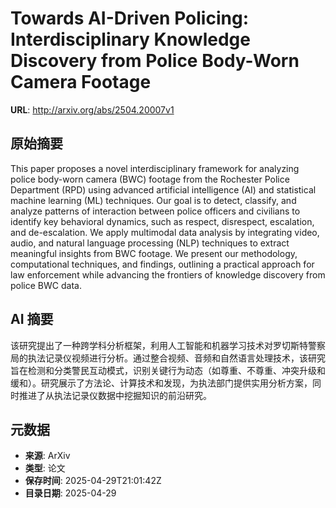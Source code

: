 # Towards AI-Driven Policing: Interdisciplinary Knowledge Discovery from Police Body-Worn Camera Footage

**URL**: http://arxiv.org/abs/2504.20007v1

## 原始摘要

This paper proposes a novel interdisciplinary framework for analyzing police
body-worn camera (BWC) footage from the Rochester Police Department (RPD) using
advanced artificial intelligence (AI) and statistical machine learning (ML)
techniques. Our goal is to detect, classify, and analyze patterns of
interaction between police officers and civilians to identify key behavioral
dynamics, such as respect, disrespect, escalation, and de-escalation. We apply
multimodal data analysis by integrating video, audio, and natural language
processing (NLP) techniques to extract meaningful insights from BWC footage. We
present our methodology, computational techniques, and findings, outlining a
practical approach for law enforcement while advancing the frontiers of
knowledge discovery from police BWC data.


## AI 摘要

该研究提出了一种跨学科分析框架，利用人工智能和机器学习技术对罗切斯特警察局的执法记录仪视频进行分析。通过整合视频、音频和自然语言处理技术，该研究旨在检测和分类警民互动模式，识别关键行为动态（如尊重、不尊重、冲突升级和缓和）。研究展示了方法论、计算技术和发现，为执法部门提供实用分析方案，同时推进了从执法记录仪数据中挖掘知识的前沿研究。

## 元数据

- **来源**: ArXiv
- **类型**: 论文
- **保存时间**: 2025-04-29T21:01:42Z
- **目录日期**: 2025-04-29
